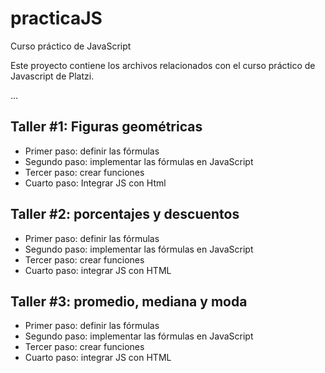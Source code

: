 # practicaJS
Curso práctico de JavaScript

Este proyecto contiene los archivos relacionados con el curso práctico de Javascript de Platzi.

...

## Taller #1: Figuras geométricas
- Primer paso: definir las fórmulas
- Segundo paso: implementar las fórmulas en JavaScript
- Tercer paso: crear funciones
- Cuarto paso: Integrar JS con Html

## Taller #2: porcentajes y descuentos
- Primer paso: definir las fórmulas
- Segundo paso: implementar las fórmulas en JavaScript
- Tercer paso: crear funciones
- Cuarto paso: integrar JS con HTML

## Taller #3: promedio, mediana y moda
- Primer paso: definir las fórmulas
- Segundo paso: implementar las fórmulas en JavaScript
- Tercer paso: crear funciones
- Cuarto paso: integrar JS con HTML